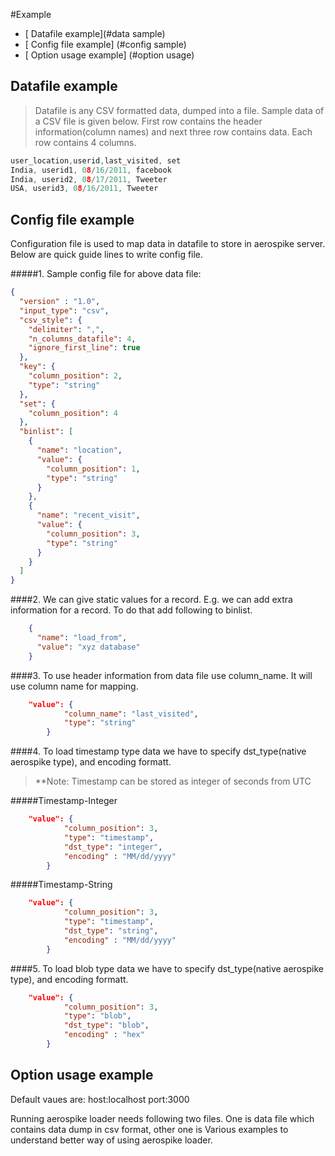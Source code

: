 #Example

- [ Datafile example](#data sample)
- [ Config file example] (#config sample)
- [ Option usage example] (#option usage)


<a name="data sample"></a>
## Datafile example
> Datafile is any CSV formatted data, dumped into a file. Sample data of a CSV file is given below. First row contains the header information(column names) and next three row contains data. Each row contains 4 columns. 

```c
user_location,userid,last_visited, set
India, userid1, 08/16/2011, facebook
India, userid2, 08/17/2011, Tweeter
USA, userid3, 08/16/2011, Tweeter
```


<a name="config sample"></a>
## Config file example
Configuration file is used to map data in datafile to store in aerospike server. Below are quick guide lines to write config file.

#####1. Sample config file for above data file:

```json
{
  "version" : "1.0",
  "input_type": "csv",
  "csv_style": {
    "delimiter": ",",
    "n_columns_datafile": 4,
    "ignore_first_line": true
  },
  "key": {
    "column_position": 2,
    "type": "string"
  },
  "set": {
    "column_position": 4
  },
  "binlist": [
    {
      "name": "location",
      "value": {
        "column_position": 1,
        "type": "string"
      }
    },
    {
      "name": "recent_visit",
      "value": {
        "column_position": 3,
        "type": "string"
      }
    }
  ]
}
```
####2. We can give static values for a record. 
E.g. we can add extra information for a record. To do that add following to binlist.

```json
    {
      "name": "load_from",
      "value": "xyz database"
    }
```
####3. To use header information from data file use column_name. It will use column name for mapping.

```json
	"value": {
            "column_name": "last_visited",
            "type": "string"
      	}
```
####4. To load timestamp type data we have to specify dst_type(native aerospike type), and encoding formatt.
>  **Note: Timestamp can be stored as integer of seconds from UTC

#####Timestamp-Integer

```json
	"value": {
            "column_position": 3,
            "type": "timestamp",
            "dst_type": "integer",
            "encoding" : "MM/dd/yyyy"
        }
```

#####Timestamp-String

```json
	"value": {
            "column_position": 3,
            "type": "timestamp",
            "dst_type": "string",
            "encoding" : "MM/dd/yyyy"
        }
```

####5. To load blob type data we have to specify dst_type(native aerospike type), and encoding formatt.

```json
	"value": {
            "column_position": 3,
            "type": "blob",
            "dst_type": "blob",
            "encoding" : "hex"
        }
```


<a name="option usage"></a>
## Option usage example
Default vaues are:
	host:localhost
	port:3000
	

Running aerospike loader needs following two files. One is data file which contains data dump in csv format, other one is 
Various examples to understand better way of using aerospike loader.
